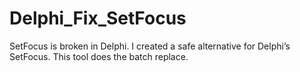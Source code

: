 # Delphi_Fix_SetFocus
SetFocus is broken in Delphi. I created a safe alternative for Delphi’s SetFocus. This tool does the batch replace.
